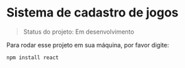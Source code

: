 <h1>Sistema de cadastro de jogos</h1>

 > Status do projeto: Em desenvolvimento

Para rodar esse projeto em sua máquina, por favor digite:

```
npm install react
```
